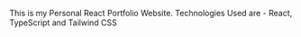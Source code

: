 
This is my Personal React Portfolio Website.
Technologies Used are - React, TypeScript and Tailwind CSS
